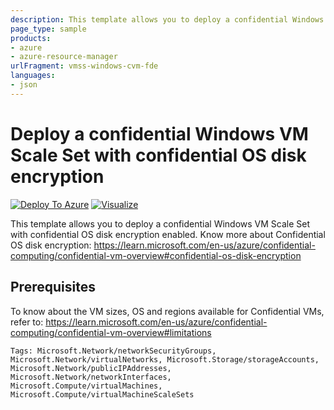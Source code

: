 ```yaml
---
description: This template allows you to deploy a confidential Windows VM Scale Set with confidential OS disk encryption enabled.
page_type: sample
products:
- azure
- azure-resource-manager
urlFragment: vmss-windows-cvm-fde
languages:
- json
---
```

# Deploy a confidential Windows VM Scale Set with confidential OS disk encryption

[![Deploy To Azure](https://raw.githubusercontent.com/deepaksh-microsoft/azure-quickstart-templates/master/1-CONTRIBUTION-GUIDE/images/deploytoazure.svg?sanitize=true)](https://portal.azure.com/#create/Microsoft.Template/uri/https%3A%2F%2Fraw.githubusercontent.com%2Fdeepaksh-microsoft%2Fazure-quickstart-templates%2Fmaster%2Fdemos%2Fvmss-windows-cvm-fde%2Fazuredeploy.json)
[![Visualize](https://raw.githubusercontent.com/deepaksh-microsoft/azure-quickstart-templates/master/1-CONTRIBUTION-GUIDE/images/visualizebutton.svg?sanitize=true)](http://armviz.io/#/?load=https%3A%2F%2Fraw.githubusercontent.com%2Fdeepaksh-microsoft%2Fazure-quickstart-templates%2Fmaster%2Fdemos%2Fvmss-windows-cvm-fde%2Fazuredeploy.json)

This template allows you to deploy a confidential Windows VM Scale Set with confidential OS disk encryption enabled. Know more about Confidential OS disk encryption: https://learn.microsoft.com/en-us/azure/confidential-computing/confidential-vm-overview#confidential-os-disk-encryption

## Prerequisites

To know about the VM sizes, OS and regions available for Confidential VMs, refer to: https://learn.microsoft.com/en-us/azure/confidential-computing/confidential-vm-overview#limitations 

`Tags: Microsoft.Network/networkSecurityGroups, Microsoft.Network/virtualNetworks, Microsoft.Storage/storageAccounts, Microsoft.Network/publicIPAddresses, Microsoft.Network/networkInterfaces, Microsoft.Compute/virtualMachines, Microsoft.Compute/virtualMachineScaleSets`
